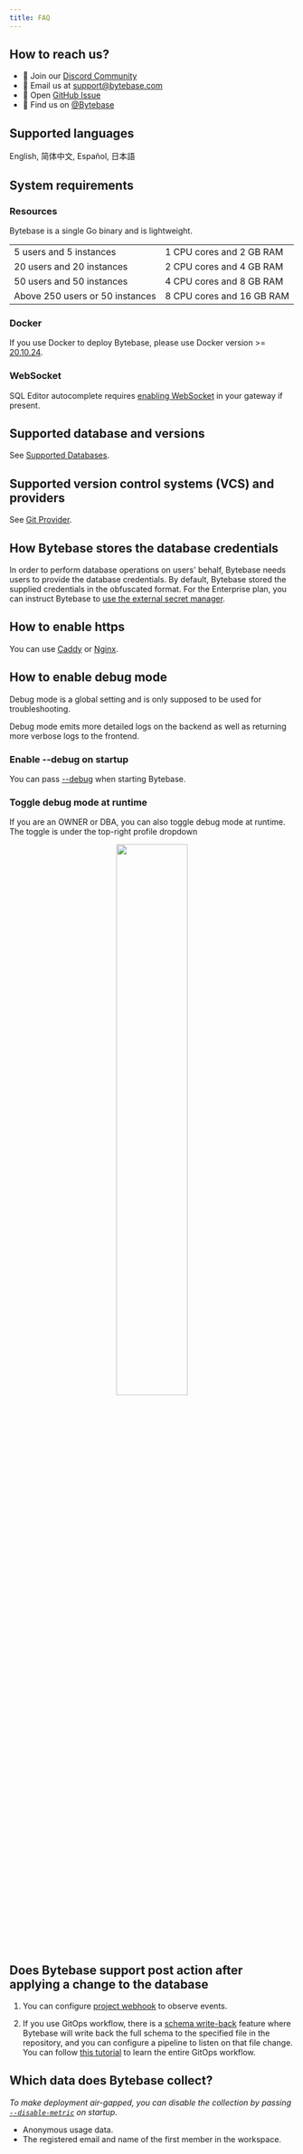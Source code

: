 ```yaml
---
title: FAQ
---
```


## How to reach us?

- 💬 Join our [Discord Community](https://discord.gg/huyw7gRsyA)
- 📧 Email us at [support@bytebase.com](mailto:support@bytebase.com)
- 🎫 Open [GitHub Issue](https://github.com/bytebase/bytebase/issues)
- 🤠 Find us on [@Bytebase](https://twitter.com/bytebase)

## Supported languages

English, 简体中文, Español, 日本語

## System requirements

### Resources

Bytebase is a single Go binary and is lightweight.

|                                 |                           |
| ------------------------------- | ------------------------- |
| 5 users and 5 instances         | 1 CPU cores and 2 GB RAM  |
| 20 users and 20 instances       | 2 CPU cores and 4 GB RAM  |
| 50 users and 50 instances       | 4 CPU cores and 8 GB RAM  |
| Above 250 users or 50 instances | 8 CPU cores and 16 GB RAM |

### Docker

If you use Docker to deploy Bytebase, please use Docker version >= [20.10.24](https://docs.docker.com/engine/release-notes/20.10/).

### WebSocket

SQL Editor autocomplete requires [enabling WebSocket](/docs/get-started/self-host/#enable-websocket-for-sql-editor) in your gateway if present.

## Supported database and versions

See [Supported Databases](/docs/introduction/supported-databases).

## Supported version control systems (VCS) and providers

See [Git Provider](/docs/vcs-integration/self-host-gitlab).

## How Bytebase stores the database credentials

In order to perform database operations on users' behalf, Bytebase needs users to provide the database credentials.
By default, Bytebase stored the supplied credentials in the obfuscated format. For the Enterprise plan, you can
instruct Bytebase to [use the external secret manager](/docs/get-started/instance/#use-secret-manager).

## How to enable https

You can use [Caddy](https://caddyserver.com/docs/quick-starts/reverse-proxy) or [Nginx](https://www.nginx.com/).

## How to enable debug mode

<HintBlock type="warning">

Debug mode is a global setting and is only supposed to be used for troubleshooting.

</HintBlock>

Debug mode emits more detailed logs on the backend as well as returning more verbose logs to the frontend.

### Enable --debug on startup

You can pass [--debug](/docs/reference/command-line#--debug) when starting Bytebase.

### Toggle debug mode at runtime

If you are an OWNER or DBA, you can also toggle debug mode at runtime. The toggle is under the top-right profile dropdown

<p align="center">
<img src="/content/docs/FAQ/troubleshoot-debug-mode.webp" width="50%" />
</p>

## Does Bytebase support post action after applying a change to the database

1. You can configure [project webhook](/docs/change-database/webhook/#supported-webhook-endpoints) to observe events.

1. If you use GitOps workflow, there is a [schema write-back](https://www.bytebase.com/docs/vcs-integration/add-gitops-connector/#schema-change-type-required) feature where Bytebase will write back the full
   schema to the specified file in the repository, and you can configure a pipeline to listen on that
   file change. You can follow [this tutorial](/docs/tutorials/database-change-management-with-mysql-and-github/#step-5-change-schema-for-mysql-by-pushing-sql-schema-change-files-to-github) to learn the entire GitOps workflow.

## Which data does Bytebase collect?

_To make deployment air-gapped, you can disable the collection by passing [`--disable-metric`](/docs/reference/command-line/#disable-sample) on startup_.

- Anonymous usage data.
- The registered email and name of the first member in the workspace.
